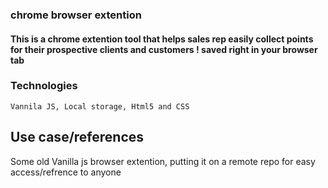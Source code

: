 

### chrome browser extention

#### This is a chrome extention tool that helps sales rep easily collect points for their prospective clients and customers ! saved right in your browser tab

### Technologies
    Vannila JS, Local storage, Html5 and CSS

## Use case/references

Some old Vanilla js browser extention, putting it on a remote repo for easy access/refrence to anyone

